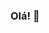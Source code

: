 ### Olá! 👋

<!--
**jaquetx/jaquetx** is a ✨ _special_ ✨ repository because its `README.md` (this file) appears on your GitHub profile.

Here are some ideas to get you started:
Gosto muito de tecnologia e atualmente estudo programação. 💻
- 🔭 I’m currently working on ...
- 🌱 I’m currently learning ...
- 👯 I’m looking to collaborate on ...
- 🤔 I’m looking for help with ...
- 💬 Ask me about ...
- 📫 How to reach me: ...
- 😄 Pronouns: ...
- ⚡ Fun fact: ...
-->
